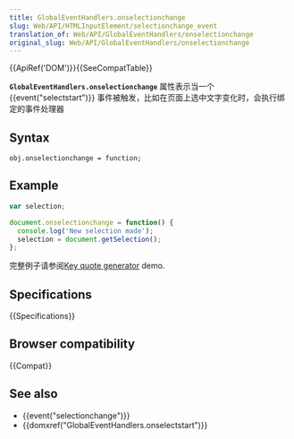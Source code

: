 ```yaml
---
title: GlobalEventHandlers.onselectionchange
slug: Web/API/HTMLInputElement/selectionchange_event
translation_of: Web/API/GlobalEventHandlers/onselectionchange
original_slug: Web/API/GlobalEventHandlers/onselectionchange
---
```

{{ApiRef('DOM')}}{{SeeCompatTable}}

**`GlobalEventHandlers.onselectionchange`** 属性表示当一个 {{event("selectstart")}} 事件被触发，比如在页面上选中文字变化时，会执行绑定的事件处理器

## Syntax

```plain
obj.onselectionchange = function;
```

## Example

```js
var selection;

document.onselectionchange = function() {
  console.log('New selection made');
  selection = document.getSelection();
};
```

完整例子请参阅[Key quote generator](https://github.com/chrisdavidmills/selection-api-examples/#key-quote-generator-see-it-running-live) demo.

## Specifications

{{Specifications}}

## Browser compatibility

{{Compat}}

## See also

- {{event("selectionchange")}}
- {{domxref("GlobalEventHandlers.onselectstart")}}

